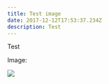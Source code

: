 ```yaml
---
title: Test image
date: 2017-12-12T17:53:37.234Z
description: Test
---
```

Test

Image:

![](/images/Pope-Edouard-de-Beaumont-1844.jpg)

